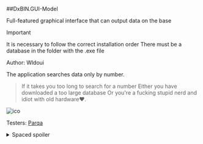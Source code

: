 ##DxBIN.GUI-Model

Full-featured graphical interface that can output data on the base
> [!IMPORTANT]
It is necessary to follow the correct installation order
There must be a database in the folder with the .exe file

Author: Wldoui

The application searches data only by number.

>  If it takes you too long to search for a number
>  Either you have downloaded a too large database
>  Or you're a fucking stupid nerd and idiot with old hardware❤.

![ico](..main/Resources/1.png)

Testers: [Parqa](https://github.com/Kalstro)

<p>
<details>
<summary>Spaced spoiler</summary>

![ico](..main/Resources/2.png)

</details>
</p>
